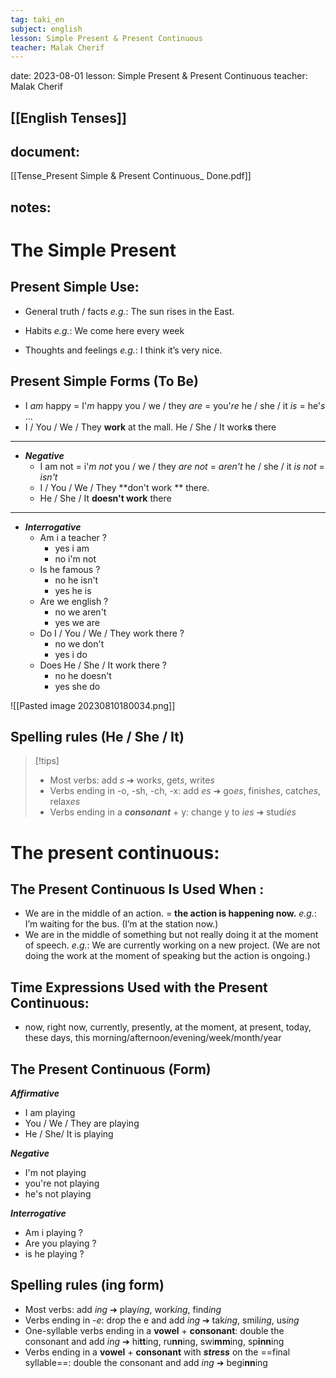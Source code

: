 ```yaml
---
tag: taki_en
subject: english
lesson: Simple Present & Present Continuous
teacher: Malak Cherif
---
```


date: 2023-08-01
lesson: Simple Present & Present Continuous
teacher: Malak Cherif

[[English Tenses]]
---
## document:
[[Tense_Present Simple & Present Continuous_ Done.pdf]]
## notes:

# The Simple Present



## **Present Simple Use:**
- General truth / facts
*e.g.*: The sun rises in the East.

- Habits
*e.g.*: We come here every week

- Thoughts and feelings
*e.g.*: I think it’s very nice.


## **Present Simple Forms (To Be)**
- I *am* happy = I'*m* happy
you / we / they *are* = you'*re*
he / she / it *is* = he'*s* ...
-  I / You / We / They **work** at
the mall.
He / She / It work**s** there


---
- ***Negative***
	 - I am not = i'*m not*
	 you / we / they *are not* = *aren't*
	 he / she / it *is not* = *isn't*
	- I / You / We / They **don't work ** there.
	- He / She / It **doesn't work** there
---

 - ***Interrogative***
	- Am i a teacher ?
	   - yes i am 
	  - no i'm not
	- Is he famous ?
		- no he isn't
		- yes he is 
	- Are we english ?
		- no we aren't
		- yes we are
	 - Do I / You / We / They work there ?
		 - no we don't
		 - yes i do
	- Does He / She / It work there ?
		- no he doesn't 
		- yes she do


![[Pasted image 20230810180034.png]]
## **Spelling rules (He / She / It)**

>[!tips]
>- Most verbs: add *s* ➔ work*s*, get*s*, write*s*
>-  Verbs ending in -o, -sh, -ch, -x: add *es* ➔ go*es*, finish*es*, catch*es*, relax*es*
>- Verbs ending in a ***consonant*** + y: change y to *ies* ➔ stud*ies*




# The present continuous:

## **The Present Continuous Is Used When :**

- We are in the middle of an action. = **the action is happening now.**
*e.g.*: I’m waiting for the bus. (I’m at the station now.)
-  We are in the middle of something but not really doing it at the moment of speech.
*e.g.*: We are currently working on a new project. (We are not doing the work at the moment of speaking but the action is ongoing.)


## **Time Expressions Used with the Present Continuous:**
- now, right now, currently, presently, at the moment, at present, today, these days, this morning/afternoon/evening/week/month/year

## **The Present Continuous (Form)**

***Affirmative***
 - I am playing
 - You / We / They are playing
 - He / She/ It is playing

***Negative***
 - I'm not playing
 - you're not playing
 - he's not playing

***Interrogative***
- Am i playing ?
- Are you playing ?
- is he playing ?

## **Spelling rules (ing form)**
 - Most verbs: add *ing* ➔ play*ing*, work*ing*, find*ing*
 - Verbs ending in *-e*: drop the e and add *ing* ➔ tak*ing*, smil*ing*, us*ing*
 - One-syllable verbs ending in a **vowel** + **consonant**: double the consonant and add *ing* ➔ hi**tt**ing, ru**nn**ing, swi**mm**ing, sp**inn**ing
 - Verbs ending in a **vowel** + **consonant** with ***stress*** on the ==final syllable==: double the consonant and add *ing* ➔ begi**nn**ing